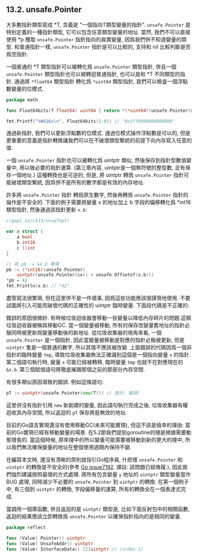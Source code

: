 ## 13.2. unsafe.Pointer

大多數指針類型寫成 *T, 含義是 "一個指向T類型變量的指針". `unsafe.Pointer` 是特别定義的一種指針類型, 它可以包含任意類型變量的地址. 當然, 我們不可以直接使用 *p 穫取 `unsafe.Pointer` 指針指向的眞實變量, 因爲我們併不知道變量的類型. 和普通指針一樣, `unsafe.Pointer` 指針是可以比較的, 支持和 nil 比較判斷是否爲空指針.

一個普通的 *T 類型指針可以被轉化爲 `unsafe.Pointer` 類型指針, 併且一個 `unsafe.Pointer` 類型指針也可以被轉迴普通指針, 也可以是和 *T 不同類型的指針. 通過將 `*float64` 類型指針 轉化爲 `*uint64` 類型指針, 我們可以檢査一個浮點數變量的位模式.

```Go
package math

func Float64bits(f float64) uint64 { return *(*uint64)(unsafe.Pointer(&f)) }

fmt.Printf("%#016x\n", Float64bits(1.0)) // "0x3ff0000000000000"
```

通過新指針, 我們可以更新浮點數的位模式. 通過位模式操作浮點數是可以的, 但是更重要的意義是指針轉換讓我們可以在不破壞類型繫統的前提下向內存寫入任意的值.

一個 `unsafe.Pointer` 指針也可以被轉化爲 uintptr 類似, 然後保存到指針型數值變量中, 用以做必要的指針運算.
(第三章內容, uintptr是一個無符號的整型數, 足有保存一個地址.)
這種轉換也是可逆的, 但是, 將 uintptr 轉爲 `unsafe.Pointer` 指針可能破壞類型繫統, 因爲併不是所有的數字都是有效的內存地址.

許多將 `unsafe.Pointer` 指針 轉爲原生數字, 然後再轉爲 `unsafe.Pointer` 指針的操作是不安全的. 下面的例子需要將變量 x 的地址加上 b 字段的偏移轉化爲 *int16 類型指針, 然後通過該指針更新 `x.b`:

```Go
//gopl.io/ch13/unsafeptr

var x struct {
	a bool
	b int16
	c []int
}

// 和 pb := &x.b 等價
pb := (*int16)(unsafe.Pointer(
	uintptr(unsafe.Pointer(&x)) + unsafe.Offsetof(x.b)))
*pb = 42
fmt.Println(x.b) // "42"
```

盡管寫法很繁瑣, 但在這里併不是一件壞事, 因爲這些功能應該很謹慎地使用. 不要試圖將引入可能而破壞代碼的正確性的 uintptr 臨時變量. 下面段代碼是不正確的:

錯誤的原因很微妙. 有時候垃圾迴收器會移動一些變量以降低內存碎片的問題.這類垃圾迴收器被稱爲移動GC. 當一個變量被移動, 所有的保存改變量舊地址的指針必鬚同時被更新爲變量移動後的新地址. 從垃圾收集器的視角來看, 一個 `unsafe.Pointer` 是一個指針, 因此當變量被移動是對應的指針必鬚被更新, 但是 `uintptr` 隻是一個普通的數字, 所以其值不應該被改變. 上面錯誤的代碼因爲一個非指針的臨時變量 `tmp`, 導致垃圾收集器無法正確識别這個是一個指向變量 `x` 的指針. 第二個語句執行時, 變量 `x` 可能已經被轉移, 臨時變量 `tmp` 也就不在對應現在的 `&x.b`. 第三個賦值語句將徹底摧譭那個之前的那部分內存空間.

有很多類似原因導致的錯誤. 例如這條語句:

```Go
pT := uintptr(unsafe.Pointer(new(T))) // 提示: 錯誤!
```

這里併沒有指針引用 `new` 新創建的變量, 因此語句執行完成之後, 垃圾收集器有權迴收其內存空間, 所以返迴的 `pT` 保存將是無效的地址.

目前的Go語言實現還沒有使用移動GC(未來可能實現), 但這不該是僥幸的理由: 當前的Go實現已經有移動變量的場景. 在5.2節我們提到goroutine的棧是根據需要動態增長的. 當這個時候, 原來棧中的所以變量可能需要被移動到新的更大的棧中, 所以我們無法確保變量的地址在整個使用週期內保持不變.

在編寫本文時, 還沒有清晰的原則就指引Go程序員, 什麽樣 `unsafe.Pointer` 和 `uintptr` 的轉換是不安全的(參考 [Go issue7192](https://github.com/golang/go/issues/7192). 譯註: 該問題已經脩複.), 因此我們強烈建議按照最壞的方式處理. 將所有包含變量 `y` 地址的 `uintptr` 類型變量當作 BUG 處理, 同時減少不必要的 `unsafe.Pointer` 到 `uintptr` 的轉換. 在第一個例子中, 有三個到 `uintptr` 的轉換, 字段偏移量的運算, 所有的轉換全在一個表達式完成.

當調用一個庫函數, 併且返迴的是 `uintptr` 類型是, 比如下面反射包中的相關函數,
返迴的結果應該立卽轉換爲 `unsafe.Pointer` 以確保指針指向的是相同的變量.

```Go
package reflect

func (Value) Pointer() uintptr
func (Value) UnsafeAddr() uintptr
func (Value) InterfaceData() [2]uintptr // (index 1)
```


